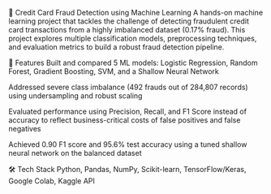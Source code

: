 🧠 Credit Card Fraud Detection using Machine Learning
A hands-on machine learning project that tackles the challenge of detecting fraudulent credit card transactions from a highly imbalanced dataset (0.17% fraud). This project explores multiple classification models, preprocessing techniques, and evaluation metrics to build a robust fraud detection pipeline.

🔧 Features
Built and compared 5 ML models: Logistic Regression, Random Forest, Gradient Boosting, SVM, and a Shallow Neural Network

Addressed severe class imbalance (492 frauds out of 284,807 records) using undersampling and robust scaling

Evaluated performance using Precision, Recall, and F1 Score instead of accuracy to reflect business-critical costs of false positives and false negatives

Achieved 0.90 F1 score and 95.6% test accuracy using a tuned shallow neural network on the balanced dataset

🛠️ Tech Stack
Python, Pandas, NumPy, Scikit-learn, TensorFlow/Keras, Google Colab, Kaggle API
